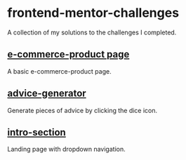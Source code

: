 # frontend-mentor-challenges
A collection of my solutions to the challenges I completed.

## [e-commerce-product page](https://github.com/fanifrancs/ecommerce-site)
A basic e-commerce-product page.

## [advice-generator](https://github.com/fanifrancs/advice-generator)
Generate pieces of advice by clicking the dice icon.

## [intro-section](https://github.com/fanifrancs/intro-section)
Landing page with dropdown navigation.
